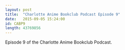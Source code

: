 ```yaml
---
layout: post
title:  "Charlotte Anime Bookclub Podcast Episode 9"
date:   2015-09-05 15:24:00
id: CABP9
length: 43769856 
---
```


Episode 9 of the Charlotte Anime Bookclub Podcast.
